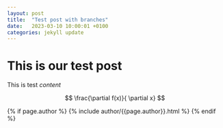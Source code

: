 ```yaml
---
layout: post
title:  "Test post with branches"
date:   2023-03-10 10:00:01 +0100
categories: jekyll update
---
```


# This is our test post

This is test *content*

$$
\frac{\partial f(x)}{ \partial x}
$$

{% if page.author %}
  {% include author/{{page.author}}.html %}
{% endif %}
